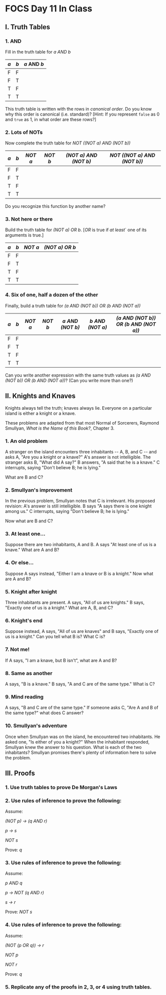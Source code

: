 # FOCS Day 11 In Class

## I. Truth Tables

### 1. AND

Fill in the truth table for _a AND b_

_a_ | _b_ | _a_ AND _b_
----|-----|---
 F  |  F  |
 F  |  T  |
 T  |  F  |
 T  |  T  |

This truth table is written with the rows in *canonical order*.  Do you know why this order is canonical (i.e. standard)?  [Hint:  If you represent `false` as 0 and `true` as 1, in what order are these rows?]





### 2. Lots of NOTs

Now complete the truth table for _NOT ((NOT a) AND (NOT b))_

_a_ | _b_ | _NOT a_ | _NOT b_ | _(NOT a) AND (NOT b)_ | _NOT ((NOT a) AND (NOT b))_
----|-----|-----|-----|-----|---
 F  |  F  |     |     |     |     
 F  |  T  |     |     |     |     
 T  |  F  |     |     |     |     
 T  |  T  |     |     |     |     

Do you recognize this function by another name?





### 3. Not here or there

Build the truth table for _(NOT a) OR b_.  [_OR_ is true if *at least*` one of its arguments is true.]

_a_ | _b_ | _NOT a_ | _(NOT a) OR b_
----|-----|-----|---
 F  |  F  |     |   
 F  |  T  |     |   
 T  |  F  |     |   
 T  |  T  |     |   



### 4. Six of one, half a dozen of the other

Finally, build a truth table for _(a AND (NOT b)) OR (b AND (NOT a))_

_a_ | _b_ | _NOT a_ | _NOT b_ | _a AND (NOT b)_ | _b AND (NOT a)_ | _(a AND (NOT b)) OR (b AND (NOT a))_
----|-----|-----|-----|-----|-----|---
 F  |  F  |     |     |     |     |     
 F  |  T  |     |     |     |     |     
 T  |  F  |     |     |     |     |     
 T  |  T  |     |     |     |     |     

Can you write another expression with the same truth values as _(a AND (NOT b)) OR (b AND (NOT a))_?  (Can you write more than one?)




## II. Knights and Knaves

Knights always tell the truth; knaves always lie.  Everyone on a particular island is either a knight or a knave.

These problems are adapted from that most Normal of Sorcerers, Raymond Smullyan, *What is the Name of this Book?*, Chapter 3.

### 1. An old problem

A stranger on the island encounters three inhabitants -- A, B, and C -- and asks A, "Are you a knight or a knave?"  A's answer is not intelligible.  The stranger asks B, "What did A say?"  B answers, "A said that he is a knave."  C interrupts, saying "Don't believe B; he is lying."

What are B and C?



### 2. Smullyan's improvement

In the previous problem, Smullyan notes that C is irrelevant.  His proposed revision:
A's answer is still intelligible.  B says "A says there is one knight among us."  C interrupts, saying "Don't believe B; he is lying."

Now what are B and C?



### 3. At least one...

Suppose there are two inhabitants, A and B.  A says "At least one of us is a knave."  What are A and B?  



### 4. Or else...

Suppose A says instead, "Either I am a knave or B is a knight."  Now what are A and B?



### 5. Knight after knight

Three inhabitants are present.  A says, "All of us are knights."  B says, "Exactly one of us is a knight."  What are A, B, and C?



### 6. Knight's end

Suppose instead, A says, "All of us are knaves" and B says, "Exactly one of us is a knight."  Can you tell what B is?  What C is?



### 7. Not me!

If A says, "I am a knave, but B isn't", what are A and B?



### 8. Same as another

A says, "B is a knave."  B says, "A and C are of the same type."  What is C?



### 9. Mind reading

A says, "B and C are of the same type."  If someone asks C, "Are A and B of the same type?" what does C answer?



### 10. Smullyan's adventure

Once when Smullyan was on the island, he encountered two inhabitants.  He asked one, "Is either of you a knight?"  When the inhabitant responded, Smullyan knew the answer to his question.  What is each of the two inhabitants?  Smullyan promises there's plenty of information here to solve the problem.




## III. Proofs

### 1. Use truth tables to prove De Morgan's Laws













### 2. Use rules of inference to prove the following:

Assume:  

_(NOT p) -> (q AND r)_

_p -> s_

_NOT s_

Prove:  _q_







### 3. Use rules of inference to prove the following:

Assume:  

_p AND q_

_p -> NOT (q AND r)_

_s -> r_

Prove:  _NOT s_





### 4. Use rules of inference to prove the following:

Assume:  

_(NOT (p OR q)) -> r_

_NOT p_

_NOT r_

Prove:  _q_




### 5. Replicate any of the proofs in 2, 3, or 4 using truth tables.
